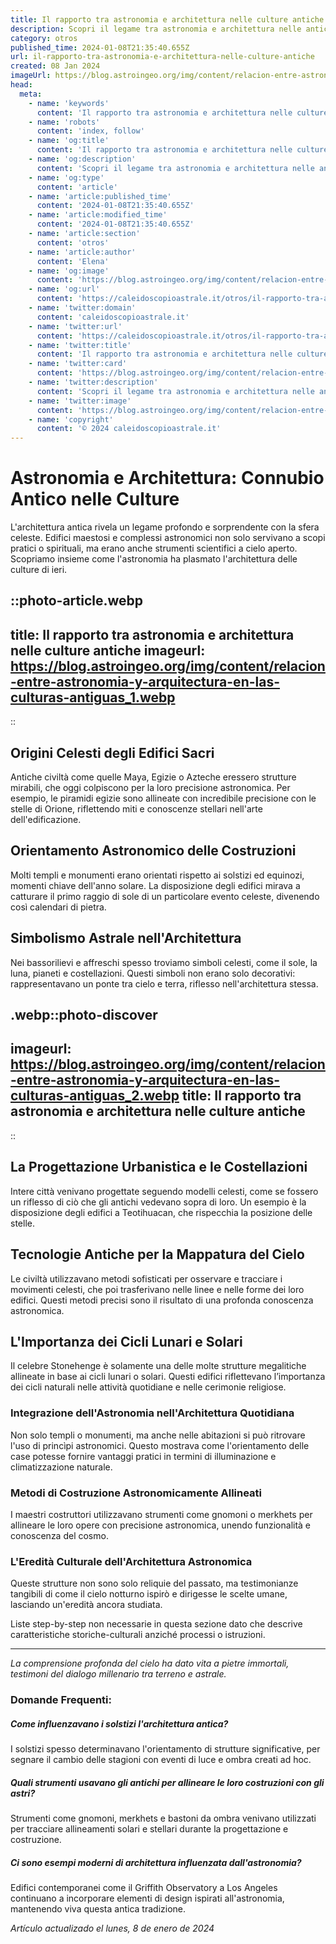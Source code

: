 ```yaml
---
title: Il rapporto tra astronomia e architettura nelle culture antiche
description: Scopri il legame tra astronomia e architettura nelle antiche culture. Articolo dettagliato su come gli astri hanno ispirato ledilizia storica.
category: otros
published_time: 2024-01-08T21:35:40.655Z
url: il-rapporto-tra-astronomia-e-architettura-nelle-culture-antiche
created: 08 Jan 2024
imageUrl: https://blog.astroingeo.org/img/content/relacion-entre-astronomia-y-arquitectura-en-las-culturas-antiguas_1.webp
head:
  meta:
    - name: 'keywords'
      content: 'Il rapporto tra astronomia e architettura nelle culture antiche'
    - name: 'robots'
      content: 'index, follow'
    - name: 'og:title'
      content: 'Il rapporto tra astronomia e architettura nelle culture antiche'
    - name: 'og:description'
      content: 'Scopri il legame tra astronomia e architettura nelle antiche culture. Articolo dettagliato su come gli astri hanno ispirato ledilizia storica.'
    - name: 'og:type'
      content: 'article'
    - name: 'article:published_time'
      content: '2024-01-08T21:35:40.655Z'
    - name: 'article:modified_time'
      content: '2024-01-08T21:35:40.655Z'
    - name: 'article:section'
      content: 'otros'
    - name: 'article:author'
      content: 'Elena'
    - name: 'og:image'
      content: 'https://blog.astroingeo.org/img/content/relacion-entre-astronomia-y-arquitectura-en-las-culturas-antiguas_1.webp'
    - name: 'og:url'
      content: 'https://caleidoscopioastrale.it/otros/il-rapporto-tra-astronomia-e-architettura-nelle-culture-antiche'
    - name: 'twitter:domain'
      content: 'caleidoscopioastrale.it'
    - name: 'twitter:url'
      content: 'https://caleidoscopioastrale.it/otros/il-rapporto-tra-astronomia-e-architettura-nelle-culture-antiche'
    - name: 'twitter:title'
      content: 'Il rapporto tra astronomia e architettura nelle culture antiche'
    - name: 'twitter:card'
      content: 'https://blog.astroingeo.org/img/content/relacion-entre-astronomia-y-arquitectura-en-las-culturas-antiguas_1.webp'
    - name: 'twitter:description'
      content: 'Scopri il legame tra astronomia e architettura nelle antiche culture. Articolo dettagliato su come gli astri hanno ispirato ledilizia storica.'
    - name: 'twitter:image'
      content: 'https://blog.astroingeo.org/img/content/relacion-entre-astronomia-y-arquitectura-en-las-culturas-antiguas_1.webp'
    - name: 'copyright'
      content: '© 2024 caleidoscopioastrale.it'
---
```

# Astronomia e Architettura: Connubio Antico nelle Culture

L'architettura antica rivela un legame profondo e sorprendente con la sfera celeste. Edifici maestosi e complessi astronomici non solo servivano a scopi pratici o spirituali, ma erano anche strumenti scientifici a cielo aperto. Scopriamo insieme come l'astronomia ha plasmato l'architettura delle culture di ieri.

::photo-article.webp
---
title: Il rapporto tra astronomia e architettura nelle culture antiche
imageurl: https://blog.astroingeo.org/img/content/relacion-entre-astronomia-y-arquitectura-en-las-culturas-antiguas_1.webp
---
::

## Origini Celesti degli Edifici Sacri
Antiche civiltà come quelle Maya, Egizie o Azteche eressero strutture mirabili, che oggi colpiscono per la loro precisione astronomica. Per esempio, le piramidi egizie sono allineate con incredibile precisione con le stelle di Orione, riflettendo miti e conoscenze stellari nell'arte dell'edificazione.

## Orientamento Astronomico delle Costruzioni
Molti templi e monumenti erano orientati rispetto ai solstizi ed equinozi, momenti chiave dell'anno solare. La disposizione degli edifici mirava a catturare il primo raggio di sole di un particolare evento celeste, divenendo così calendari di pietra.

## Simbolismo Astrale nell'Architettura
Nei bassorilievi e affreschi spesso troviamo simboli celesti, come il sole, la luna, pianeti e costellazioni. Questi simboli non erano solo decorativi: rappresentavano un ponte tra cielo e terra, riflesso nell'architettura stessa.

.webp::photo-discover
---
imageurl: https://blog.astroingeo.org/img/content/relacion-entre-astronomia-y-arquitectura-en-las-culturas-antiguas_2.webp
title: Il rapporto tra astronomia e architettura nelle culture antiche
---
::

## La Progettazione Urbanistica e le Costellazioni
Intere città venivano progettate seguendo modelli celesti, come se fossero un riflesso di ciò che gli antichi vedevano sopra di loro. Un esempio è la disposizione degli edifici a Teotihuacan, che rispecchia la posizione delle stelle.

## Tecnologie Antiche per la Mappatura del Cielo
Le civiltà utilizzavano metodi sofisticati per osservare e tracciare i movimenti celesti, che poi trasferivano nelle linee e nelle forme dei loro edifici. Questi metodi precisi sono il risultato di una profonda conoscenza astronomica.

## L'Importanza dei Cicli Lunari e Solari
Il celebre Stonehenge è solamente una delle molte strutture megalitiche allineate in base ai cicli lunari o solari. Questi edifici riflettevano l’importanza dei cicli naturali nelle attività quotidiane e nelle cerimonie religiose.

### Integrazione dell'Astronomia nell'Architettura Quotidiana
Non solo templi o monumenti, ma anche nelle abitazioni si può ritrovare l'uso di princìpi astronomici. Questo mostrava come l'orientamento delle case potesse fornire vantaggi pratici in termini di illuminazione e climatizzazione naturale.

### Metodi di Costruzione Astronomicamente Allineati
I maestri costruttori utilizzavano strumenti come gnomoni o merkhets per allineare le loro opere con precisione astronomica, unendo funzionalità e conoscenza del cosmo.

### L'Eredità Culturale dell'Architettura Astronomica
Queste strutture non sono solo reliquie del passato, ma testimonianze tangibili di come il cielo notturno ispirò e dirigesse le scelte umane, lasciando un'eredità ancora studiata.

Liste step-by-step non necessarie in questa sezione dato che descrive caratteristiche storiche-culturali anziché processi o istruzioni.

---

*La comprensione profonda del cielo ha dato vita a pietre immortali, testimoni del dialogo millenario tra terreno e astrale.*

### Domande Frequenti:

##### Come influenzavano i solstizi l'architettura antica?
I solstizi spesso determinavano l'orientamento di strutture significative, per segnare il cambio delle stagioni con eventi di luce e ombra creati ad hoc.

##### Quali strumenti usavano gli antichi per allineare le loro costruzioni con gli astri?
Strumenti come gnomoni, merkhets e bastoni da ombra venivano utilizzati per tracciare allineamenti solari e stellari durante la progettazione e costruzione.

##### Ci sono esempi moderni di architettura influenzata dall'astronomia?
Edifici contemporanei come il Griffith Observatory a Los Angeles continuano a incorporare elementi di design ispirati all'astronomia, mantenendo viva questa antica tradizione.

_Artículo actualizado el lunes, 8 de enero de 2024_